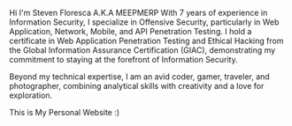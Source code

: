 Hi I'm Steven Floresca
A.K.A
MEEPMERP
With 7 years of experience in Information Security, I specialize in Offensive Security, particularly in Web Application, Network, Mobile, and API Penetration Testing. I hold a certificate in Web Application Penetration Testing and Ethical Hacking from the Global Information Assurance Certification (GIAC), demonstrating my commitment to staying at the forefront of Information Security.

Beyond my technical expertise, I am an avid coder, gamer, traveler, and photographer, combining analytical skills with creativity and a love for exploration.

This is My Personal Website :)
